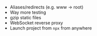 - Aliases/redirects (e.g. www -> root)
- Way more testing
- gzip static files
- WebSocket reverse proxy
- Launch project from `npx` from anywhere
